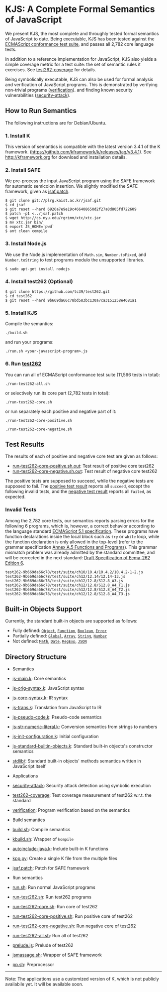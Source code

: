 # KJS: A Complete Formal Semantics of JavaScript

We present KJS, the most complete and throughly tested formal
semantics of JavaScript to date.
Being executable, KJS has been tested against the
[ECMAScript conformance test suite](http://test262.ecmascript.org),
and passes all 2,782 core language tests.

In addition to a reference implementation for JavaScript, KJS also yields a
simple coverage metric for a test suite: the set of semantic rules it
exercises.
See [test262-coverage](test262-coverage/README.md) for details.

Being symbolically executable, KJS can also be used for
formal analysis and verification of JavaScript programs.
This is demonstrated by verifying non-trivial programs
([verification](verification/README.md)).
and finding known security vulnerabilities
([security-attack](security-attack/README.md)).



## How to Run Semantics

The following instructions are for Debian/Ubuntu.

### 1. Install K

This version of semantics is compatible with the latest version 3.4.1 of the K framework.
(https://github.com/kframework/k/releases/tag/v3.4.1).
See http://kframework.org for download and installation details.

### 2. Install SAFE

We pre-process the input JavaScript program using the SAFE framework
for automatic semicolon insertion.
We slightly modified the SAFE framework, given as [jsaf.patch](jsaf.patch).
```
$ git clone git://plrg.kaist.ac.kr/jsaf.git
$ cd jsaf
$ git reset --hard 6926a7e9e19c466408650d2f27a0d805fd722609
$ patch -p1 <../jsaf.patch
$ wget http://cs.nyu.edu/rgrimm/xtc/xtc.jar
$ mv xtc.jar bin/
$ export JS_HOME=`pwd`
$ ant clean compile
```

### 3. Install Node.js

We use the Node.js implementation
of `Math.sin`, `Number.toFixed`, and
`Number.toString` to test programs modulo the unsupported libraries.
```
$ sudo apt-get install nodejs
```

### 4. Install test262 (Optional)

```
$ git clone https://github.com/tc39/test262.git
$ cd test262
$ git reset --hard 9b669da66c78bd583bc130a7ca3151258e4681a1
```

### 5. Install KJS

Compile the semantics:
```
./build.sh
```
and run your programs:
```
./run.sh <your-javascript-program>.js
```

### 6. Run [test262](http://test262.ecmascript.org)

You can run all of ECMAScript conformance test suite (11,566 tests in total):
```
./run-test262-all.sh
```
or selectively run its core part (2,782 tests in total):
```
./run-test262-core.sh
```
or run separately each positive and negative part of it:
```
./run-test262-core-positive.sh
```
```
./run-test262-core-negative.sh
```

## Test Results

The results of each of positive and negative core test are given as follows:

 * [run-test262-core-positive.sh.out](run-test262-core-positive.sh.out): Test result of positive core test262
 * [run-test262-core-negative.sh.out](run-test262-core-negative.sh.out): Test result of negative core test262

The positive tests are supposed to succeed, while the negative tests are supposed to fail.
The [positive test result](run-test262-core-positive.sh.out) reports all `succeed`, except the following invalid tests, and the [negative test result](run-test262-core-negative.sh.out) reports all `failed`, as expected.

### Invalid Tests

Among the 2,782 core tests, our semantics reports parsing errors for the following 6 programs,
which is, however, a correct behavior according to the language standard
[ECMAScript 5.1 specification](http://www.ecma-international.org/publications/files/ECMA-ST/ECMA-262.pdf).
These programs have function declarations inside the local block such as `try` or `while` loop,
while the function declaration is only allowed in the top-level
(refer to the grammar specification [Annex A.5 Functions and Programs](http://es5.github.io/#A.5)).
This grammar mismatch problem was already admitted by the standard committee, and will be corrected in the next standard:
[Draft Specification of Ecma-262 Edition 6](http://wiki.ecmascript.org/doku.php?id=harmony:specification_drafts).

```
test262-9b669da66c78/test/suite/ch10/10.4/10.4.2/10.4.2-1-2.js
test262-9b669da66c78/test/suite/ch12/12.14/12.14-13.js
test262-9b669da66c78/test/suite/ch12/12.8/S12.8_A3.js
test262-9b669da66c78/test/suite/ch12/12.8/S12.8_A4_T1.js
test262-9b669da66c78/test/suite/ch12/12.8/S12.8_A4_T2.js
test262-9b669da66c78/test/suite/ch12/12.8/S12.8_A4_T3.js
```

## Built-in Objects Support

Currently, the standard built-in objects are supported as follows:

* Fully defined:
  [`Object`](http://es5.github.io/#x15.2), 
  [`Function`](http://es5.github.io/#x15.3), 
  [`Boolean`](http://es5.github.io/#x15.6), 
  [`Error`](http://es5.github.io/#x15.11)
* Partially defined: 
  [`Global`](http://es5.github.io/#x15.1), 
  [`Array`](http://es5.github.io/#x15.4), 
  [`String`](http://es5.github.io/#x15.5), 
  [`Number`](http://es5.github.io/#x15.7)
* Not defined: 
  [`Math`](http://es5.github.io/#x15.8), 
  [`Date`](http://es5.github.io/#x15.9), 
  [`RegExp`](http://es5.github.io/#x15.10), 
  [`JSON`](http://es5.github.io/#x15.12)


## Directory Structure

* Semantics
 * [js-main.k](js-main.k): Core semantics
 * [js-orig-syntax.k](js-orig-syntax.k): JavaScript syntax
 * [js-core-syntax.k](js-core-syntax.k): IR syntax
 * [js-trans.k](js-trans.k): Translation from JavaScript to IR
 * [js-pseudo-code.k](js-pseudo-code.k): Pseudo-code semantics
 * [js-str-numeric-literal.k](js-str-numeric-literal.k): Conversion semantics from strings to numbers
 * [js-init-configuration.k](js-init-configuration.k): Initial configuration
 * [js-standard-builtin-objects.k](js-standard-builtin-objects.k): Standard built-in objects's constructor semantics
 * [stdlib/](stdlib/): Standard built-in objects' methods semantics written in JavaScript itself

* Applications
 * [security-attack](security-attack/README.md): Security attack detection using symbolic execution
 * [test262-coverage](test262-coverage/README.md): Test coverage measurement of test262 w.r.t. the standard
 * [verification](verification/README.md): Program verification based on the semantics

* Build semantics
 * [build.sh](build.sh): Compile semantics
 * [kbuild.sh](kbuild.sh): Wrapper of `kompile`
 * [autoinclude-java.k](autoinclude-java.k): Include built-in K functions
 * [kpp.py](kpp.py): Create a single K file from the multiple files
 * [jsaf.patch](jsaf.patch): Patch for SAFE framework

* Run semantics
 * [run.sh](run.sh): Run normal JavaScript programs
 * [run-test262.sh](run-test262.sh): Run test262 programs
 * [run-test262-core.sh](run-test262-core.sh): Run core of test262
 * [run-test262-core-positive.sh](run-test262-core-positive.sh): Run positive core of test262
 * [run-test262-core-negative.sh](run-test262-core-negative.sh): Run negative core of test262
 * [run-test262-all.sh](run-test262-all.sh): Run all of test262
 * [prelude.js](prelude.js): Prelude of test262
 * [jsmassage.sh](jsmassage.sh): Wrapper of SAFE framework
 * [pp.sh](pp.sh): Preprocessor


----

Note:
The applications use a customized version of K, which is not publicly availabile yet. It will be available soon.
